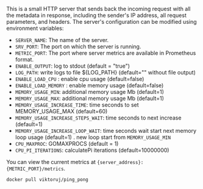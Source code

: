 This is a small HTTP server that sends back the incoming request with all the metadata in response, including the sender's IP address, all request parameters, and headers. The server's configuration can be modified using environment variables:

- `SERVER_NAME`: The name of the server.
- `SRV_PORT`: The port on which the server is running.
- `METRIC_PORT`: The port where server metrics are available in Prometheus format.
- `ENABLE_OUTPUT`: log to stdout (default = "true")
- `LOG_PATH`: write logs to file ${LOG_PATH} (default=""  without file output)
- `ENABLE_LOAD_CPU` : enable cpu usage (default=false)
- `ENABLE_LOAD_MEMORY` : enable memory usage (default=false)
- `MEMORY_USAGE_MIN`: additional memory usage Mb (default=1)
- `MEMORY_USAGE_MAX`: additional memory usage Mb (default=1)
- `MEMORY_USAGE_INCREASE_TIME`: time seconds  to  set MEMORY_USAGE_MAX  (default=60)
- `MEMORY_USAGE_INCREASE_STEPS_WAIT`: time seconds  to next increase (default=1)
- `MEMORY_USAGE_INCREASE_LOOP_WAIT`: time seconds  wait start next memory loop usage (default=1) . new loop start from `MEMORY_USAGE_MIN`
- `CPU_MAXPROC`: GOMAXPROCS (default = 1)
- `CPU_PI_ITERATIONS`: calculatePi   iterations  (default=10000000)

You can view the current metrics at `{server_address}:{METRIC_PORT}/metrics`.

`docker pull viktoruj/ping_pong`

